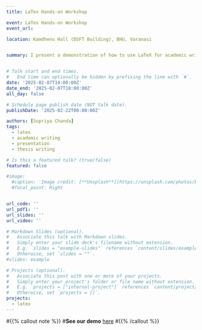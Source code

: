 ```yaml
---
title: LaTex Hands-on Workshop

event: LaTex Hands-on Workshop
event_url: 

location: Kamdhenu Hall (DSFT Building), BHU, Varanasi


summary: I present a demonstration of how to use LaTeX for academic writting. 


# Talk start and end times.
#   End time can optionally be hidden by prefixing the line with `#`.
date: '2025-02-07T14:00:00Z'
date_end: '2025-02-07T18:00:00Z'
all_day: false

# Schedule page publish date (NOT talk date).
publishDate: '2025-02-22T00:00:00Z'

authors: [Supriya Chanda]
tags:
  - latex
  - academic writing
  - presentation
  - thesis writing

# Is this a featured talk? (true/false)
featured: false

#image:
  #caption: 'Image credit: [**Unsplash**](https://unsplash.com/photos/bzdhc5b3Bxs)'
  #focal_point: Right


url_code: ''
url_pdf1: ''
url_slides: ''
url_video: ''

# Markdown Slides (optional).
#   Associate this talk with Markdown slides.
#   Simply enter your slide deck's filename without extension.
#   E.g. `slides = "example-slides"` references `content/slides/example-slides.md`.
#   Otherwise, set `slides = ""`.
#slides: example

# Projects (optional).
#   Associate this post with one or more of your projects.
#   Simply enter your project's folder or file name without extension.
#   E.g. `projects = ["internal-project"]` references `content/project/deep-learning/index.md`.
#   Otherwise, set `projects = []`.
projects:
  - latex
---
```


#{{% callout note %}}
#**See our demo** [here](https://ntl.l3s.uni-hannover.de/)
#{{% /callout %}}
